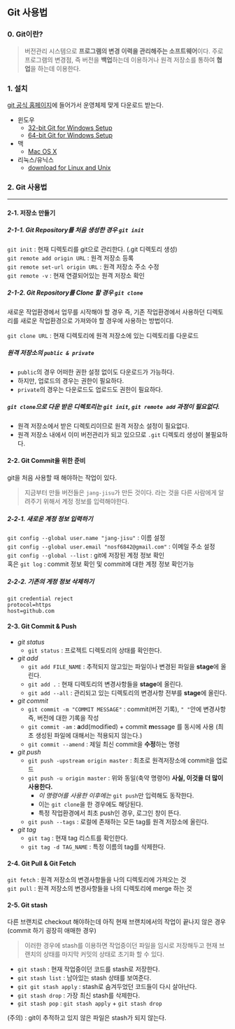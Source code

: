 ## Git 사용법

### 0. Git이란?
> 버전관리 시스템으로 **프로그램의 변경 이력을 관리해주는 소프트웨어**이다. 주로 프로그램의 변경점, 즉 버전을 **백업**하는데 이용하거나 원격 저장소를 통하여 **협업**을 하는데 이용한다.

### 1. 설치
[git 공식 홈페이지](https://git-scm.com)에 들어가서 운영체제 맞게 다운로드 받는다.

- 윈도우
  - [32-bit Git for Windows Setup](https://github.com/git-for-windows/git/releases/download/v2.22.0.windows.1/Git-2.22.0-32-bit.exe)
  - [64-bit Git for Windows Setup](https://github.com/git-for-windows/git/releases/download/v2.22.0.windows.1/Git-2.22.0-64-bit.exe)
- 맥
  - [Mac OS X](https://git-scm.com/download/mac)
- 리눅스/유닉스
  - [download for Linux and Unix](https://git-scm.com/download/linux)

### 2. Git 사용법

<hr>

#### 2-1. 저장소 만들기
##### 2-1-1. Git Repository를 처음 생성한 경우 `git init`
`git init` : 현재 디렉토리를 git으로 관리한다. (.git 디렉토리 생성) <br>
`git remote add origin URL` : 원격 저장소 등록 <br>
`git remote set-url origin URL` : 원격 저장소 주소 수정 <br>
`git remote -v` : 현재 연결되어있는 원격 저장소 확인

##### 2-1-2. Git Repository를 Clone 할 경우 `git clone`
새로운 작업환경에서 업무를 시작해야 할 경우 즉, 기존 작업환경에서 사용하던 디렉토리를 새로운 작업환경으로 가져와야 할 경우에 사용하는 방법이다.

`git clone URL` : 현재 디렉토리에 원격 저장소에 있는 디렉토리를 다운로드

##### 원격 저장소의 `public & private`
 - `public`의 경우 어떠한 권한 설정 없이도 다운로드가 가능하다.
 - 하지만, 업로드의 경우는 권한이 필요하다.
 - `private`의 경우는 다운로드도 업로드도 권한이 필요하다.

##### `git clone`으로 다운 받은 디렉토리는 `git init`, `git remote add` 과정이 필요없다.
 - 원격 저장소에서 받은 디렉토리이므로 원격 저장소 설정이 필요없다.
 - 원격 저장소 내에서 이미 버전관리가 되고 있으므로 `.git` 디렉토리 생성이 불필요하다.

#### 2-2. Git Commit을 위한 준비
git을 처음 사용할 때 해야하는 작업이 있다.

> 지금부터 만들 버전들은 `jang-jisu`가 만든 것이다. 라는 것을 다른 사람에게 알려주기 위해서 계정 정보를 입력해야한다.

##### 2-2-1. 새로운 계정 정보 입력하기
`git config --global user.name "jang-jisu"` : 이름 설정 <br>
`git config --global user.email "nosf6842@gmail.com"` : 이메일 주소 설정 <br>
`git config --global --list` : git에 저장된 계정 정보 확인 <br>
혹은 `git log` : commit 정보 확인 및 commit에 대한 계정 정보 확인가능

##### 2-2-2. 기존의 게정 정보 삭제하기
```
git credential reject
protocol=https
host=github.com
```

#### 2-3. Git Commit & Push
- *git status*
  - `git status` : 프로젝트 디렉토리의 상태를 확인한다.
- *git add*
  - `git add FILE_NAME` : 추적되지 않고있는 파일이나 변경된 파일을 **stage**에 올린다.
  - `git add .` : 현재 디렉토리의 변경사항들을 **stage**에 올린다.
  - `git add --all` : 관리되고 있는 디렉토리의 변경사항 전부를 **stage**에 올린다.
- *git commit*
  - `git commit -m "COMMIT MESSAGE"` : commit(버전 기록), `" "`안에 변경사항 즉, 버전에 대한 기록을 작성
  - `git commit -am` : **a**dd(modified) + commit **m**essage 를 동시에 사용 (최초 생성된 파일에 대해서는 적용되지 않는다.)
  - `git commit --amend` : 제일 최신 commit을 **수정**하는 명령
- *git push*
  - `git push -upstream origin master` : 최초로 원격저장소에 commit을 업로드
  - `git push -u origin master` : 위와 동일(축약 명령어) **사실, 이것을 더 많이 사용한다.**
    - *이 명령어를 사용한 이후에는* `git push`만 입력해도 동작한다.
    - 이는 `git clone`을 한 경우에도 해당된다.
    - 특정 작업환경에서 최초 push인 경우, 로그인 창이 뜬다.
  - `git push --tags` : 로컬에 존재하는 모든 tag를 원격 저장소에 올린다.
- *git tag*
  - `git tag` : 현재 tag 리스트를 확인한다.
  - `git tag -d TAG_NAME` : 특정 이름의 tag를 삭제한다.

#### 2-4. Git Pull & Git Fetch
`git fetch` : 원격 저장소의 변경사항들을 나의 디렉토리에 가져오는 것 <br>
`git pull` : 원격 저장소의 변경사항들을 나의 디렉토리에 merge 하는 것

#### 2-5. Git stash
다른 브랜치로 checkout 해야하는데 아직 현재 브랜치에서의 작업이 끝나지 않은 경우(commit 하기 굉장히 애매한 경우)

> 이러한 경우에 stash를 이용하면 작업중이던 파일을 임시로 저장해두고 현재 브랜치의 상태를 마지막 커밋의 상태로 초기화 할 수 있다.

 - `git stash` : 현재 작업중이던 코드를 stash로 저장한다.
 - `git stash list` : 남아있는 stash 상태를 보여준다.
 - `git git stash apply` : stash로 숨겨두었던 코드들이 다시 살아난다.
 - `git stash drop` : 가장 최신 stash를 삭제한다.
 - `git stash pop` : `git stash apply` + `git stash drop`

(주의) : git이 추적하고 있지 않은 파일은 stash가 되지 않는다.
